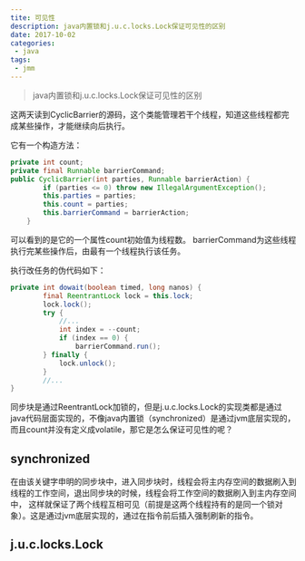 ```yaml
---
tite: 可见性
description: java内置锁和j.u.c.locks.Lock保证可见性的区别
date: 2017-10-02
categories:
 - java
tags:
 - jmm
---
```


> java内置锁和j.u.c.locks.Lock保证可见性的区别

这两天读到CyclicBarrier的源码，这个类能管理若干个线程，知道这些线程都完成某些操作，才能继续向后执行。

它有一个构造方法：

```java
private int count;
private final Runnable barrierCommand;
public CyclicBarrier(int parties, Runnable barrierAction) {
        if (parties <= 0) throw new IllegalArgumentException();
        this.parties = parties;
        this.count = parties;
        this.barrierCommand = barrierAction;
    }
```

可以看到的是它的一个属性count初始值为线程数。
barrierCommand为这些线程执行完某些操作后，由最有一个线程执行该任务。

执行改任务的伪代码如下：

```java
private int dowait(boolean timed, long nanos) {
        final ReentrantLock lock = this.lock;
        lock.lock();
        try {
            //...
            int index = --count;
            if (index == 0) {
                barrierCommand.run();
        } finally {
            lock.unlock();
        }
        //...
}
```
同步块是通过ReentrantLock加锁的，但是j.u.c.locks.Lock的实现类都是通过java代码层面实现的，不像java内置锁（synchronized）是通过jvm底层实现的，
而且count并没有定义成volatile，那它是怎么保证可见性的呢？

## synchronized

在由该关键字申明的同步块中，进入同步块时，线程会将主内存空间的数据刷入到线程的工作空间，退出同步块的时候，线程会将工作空间的数据刷入到主内存空间中，
这样就保证了两个线程互相可见（前提是这两个线程持有的是同一个锁对象）。这是通过jvm底层实现的，通过在指令前后插入强制刷新的指令。

## j.u.c.locks.Lock
